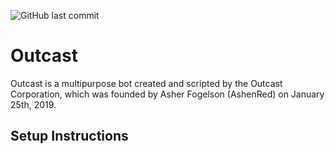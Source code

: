 ![GitHub last commit](https://img.shields.io/github/last-commit/outcastcorp/outcast)
# Outcast
Outcast is a multipurpose bot created and scripted by the Outcast Corporation, which was founded by Asher Fogelson (AshenRed) on January 25th, 2019.



## Setup Instructions
